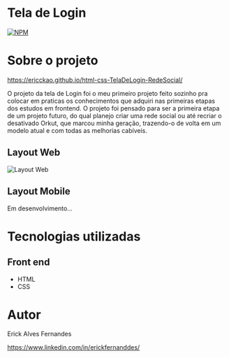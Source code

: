 # Tela de Login
[![NPM](https://img.shields.io/npm/l/react)](https://github.com/ericckao/html-css-TelaDeLogin-RedeSocial/blob/main/LICENCE) 

# Sobre o projeto

https://ericckao.github.io/html-css-TelaDeLogin-RedeSocial/

O projeto da tela de Login foi o meu primeiro projeto feito sozinho pra colocar em praticas os conhecimentos que adquiri nas primeiras etapas dos estudos em frontend. O projeto foi pensado para ser a primeira etapa de um projeto futuro, do qual planejo criar uma rede social ou até recriar o desativado Orkut, que marcou minha geração, trazendo-o de volta em um modelo atual e com todas as melhorias cabíveis. 


## Layout Web
![Layout Web](https://user-images.githubusercontent.com/88864793/224366675-3206b190-a68f-4aaa-9b36-17dce0c12a33.png)

## Layout Mobile
Em desenvolvimento...

# Tecnologias utilizadas
## Front end
- HTML 
- CSS


# Autor

Erick Alves Fernandes

https://www.linkedin.com/in/erickfernanddes/
